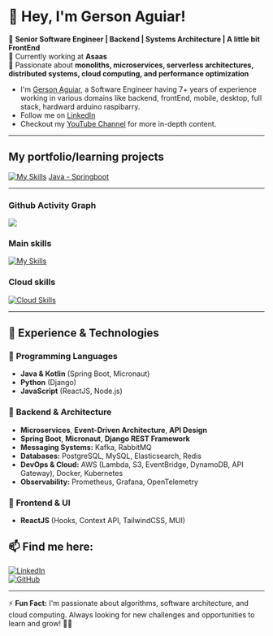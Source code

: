 # 👋 Hey, I'm Gerson Aguiar!

🎯 **Senior Software Engineer | Backend | Systems Architecture | A little bit FrontEnd**  
📍 Currently working at **Asaas**  
🚀 Passionate about **monoliths, microservices, serverless architectures, distributed systems, cloud computing, and performance optimization**  


<ul>
  <li>I'm <a href = "https://github.com/gerson-aguiar">Gerson Aguiar</a>, a Software Engineer having 7+ years of experience working in various domains like backend, frontEnd, mobile, desktop, full stack, hardward arduino raspibarry.</li>
  <li>Follow me on <a href="https://www.linkedin.com/in/gerson-aguiar/">LinkedIn</a>
  <li>Checkout my  <a href="https://www.youtube.com/@gerson-aguiar.engineer">YouTube Channel</a> for more in-depth content.</li>
</ul>

---

## My portfolio/learning projects

[![My Skills](https://skillicons.dev/icons?i=java,spring)](https://skillicons.dev)
[Java - Springboot](https://github.com/gerson-aguiar/my-portfolio-java-springboot-admin-catalogo-video)

---

### Github Activity Graph
<img src="https://github-readme-activity-graph.vercel.app/graph?username=gerson-aguiar&custom_title=Gerson-Aguiar%27s%20GitHub%20Activity%20Graph&hide_border=true&border_radius=15&bg_color=000000&color=FFD700&line=1E90FF&point=1E90FF&area_color=000000&title_color=FFD700&area=true%22%20alt=%22GitHub%20Activity%20Graph%22" />


### Main skills  
[![My Skills](https://skillicons.dev/icons?i=java,kotlin,spring,py,js,react,postgres,mongodb,kafka,rabbitmq,django,docker,firebase,figma,git,github,gmail,grafana,idea,kubernetes,nodejs,npm,postman,pycharm,redis,replit,supabase,terraform,ubuntu,vscode,windows)](https://skillicons.dev)


### Cloud skills
[![Cloud Skills](https://skillicons.dev/icons?i=aws)](https://skillicons.dev)


---

## 🚀 **Experience & Technologies**
### 🔹 **Programming Languages**
- **Java & Kotlin** (Spring Boot, Micronaut)
- **Python** (Django)
- **JavaScript** (ReactJS, Node.js)

### 🔹 **Backend & Architecture**
- **Microservices**, **Event-Driven Architecture**, **API Design**
- **Spring Boot**, **Micronaut**, **Django REST Framework**
- **Messaging Systems:** Kafka, RabbitMQ
- **Databases:** PostgreSQL, MySQL, Elasticsearch, Redis
- **DevOps & Cloud:** AWS (Lambda, S3, EventBridge, DynamoDB, API Gateway), Docker, Kubernetes
- **Observability:** Prometheus, Grafana, OpenTelemetry

### 🔹 **Frontend & UI**
- **ReactJS** (Hooks, Context API, TailwindCSS, MUI)

<!--
---

## 🔥 **Highlights**
💡 **System Design:** Studying scalable architecture and designing high-performance systems.  
💡 **DSA & LeetCode:** Solving algorithm and data structure problems to improve coding skills.  
💡 **Open Source Projects:** Contributing to public repositories and sharing knowledge.  

---

## 📌 **Featured Projects**
🔗 [**ShortLink App**](https://github.com/gerson-aguiar/shortlink) - A URL shortener built with **React, Firebase, and TypeScript**  
🔗 [**BrokerMessage**](https://github.com/gerson-aguiar/brokermessage) - Messaging system using **RabbitMQ + Prometheus + Docker**  
🔗 [**React + Tailwind Course**](https://github.com/gerson-aguiar/react-tailwind-course) - Educational content for learning **React + Tailwind CSS**  
🔗 [**System Design Notes**](https://github.com/gerson-aguiar/system-design) - A repository with my **System Design** studies and notes  

---
-->
## 📫 **Find me here:**
[![LinkedIn](https://img.shields.io/badge/LinkedIn--blue?style=for-the-badge&logo=linkedin)](https://www.linkedin.com/in/gersonaguiar)  
[![GitHub](https://img.shields.io/badge/GitHub--black?style=for-the-badge&logo=github)](https://github.com/gerson-aguiar)  

---

⚡ **Fun Fact:** I'm passionate about algorithms, software architecture, and cloud computing. Always looking for new challenges and opportunities to learn and grow! 🚀🔥  
